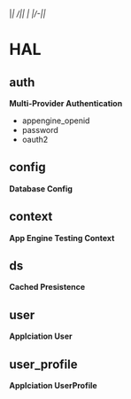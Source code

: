|_| /||
| |/-||_

HAL
===

auth
----
**Multi-Provider Authentication**

* appengine_openid
* password
* oauth2

config
------
**Database Config**

context
-------
**App Engine Testing Context**

ds
--
**Cached Presistence**

user
----
**Applciation User**

user_profile
------------
**Applciation UserProfile**
